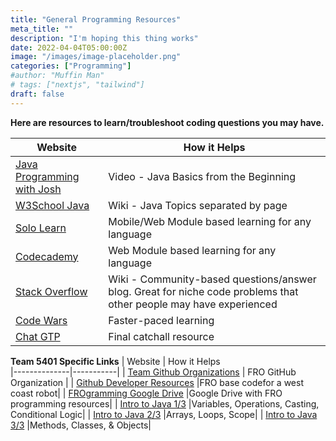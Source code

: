 ```yaml
---
title: "General Programming Resources"
meta_title: ""
description: "I'm hoping this thing works"
date: 2022-04-04T05:00:00Z
image: "/images/image-placeholder.png"
categories: ["Programming"]
#author: "Muffin Man"
# tags: ["nextjs", "tailwind"]
draft: false
---
```


**Here are resources to learn/troubleshoot coding questions you may have.**

| Website      | How it Helps     
|--------------|-----------|
| [Java Programming with Josh](https://www.youtube.com/watch?v=eIrMbAQSU34) | Video - Java Basics from the Beginning |
| [W3School Java](https://www.w3schools.com/java/default.asp) | Wiki - Java Topics separated by page |
| [Solo Learn](https://www.sololearn.com/) | Mobile/Web Module based learning for any language |
| [Codecademy](https://www.codecademy.com/) |Web Module based learning for any language|
| [Stack Overflow](https://stackoverflow.com/) |Wiki - Community-based questions/answer blog. Great for niche code problems that other people may have experienced|
| [Code Wars](https://www.codewars.com/) |Faster-paced learning|
| [Chat GTP](https://chat.openai.com/auth/login) |	Final catchall resource|/

**Team 5401 Specific Links**
| Website      | How it Helps     
|--------------|-----------|
| [Team Github Organizations](https://github.com/FRO5401) | FRO GitHub Organization |
| [Github Developer Resources](https://github.com/FRO5401/FRC5401DevResources) |FRO base codefor a west coast robot|
| [FROgramming Google Drive](https://drive.google.com/drive/folders/1BsakcuIlOZFGdcKIceLlfddnq5z6MTBJ?fbclid=IwAR1mBiUqJy-ghAmhdYa4RXjjeLQ-0HGiT-Vs03-C465jwEg0cZCHpEabado) |Google Drive with FRO programming resources|
| [Intro to Java 1/3](https://drive.google.com/drive/folders/1BsakcuIlOZFGdcKIceLlfddnq5z6MTBJ?fbclid=IwAR1mBiUqJy-ghAmhdYa4RXjjeLQ-0HGiT-Vs03-C465jwEg0cZCHpEabado) |Variables, Operations, Casting, Conditional Logic|
| [Intro to Java 2/3](https://drive.google.com/drive/folders/1BsakcuIlOZFGdcKIceLlfddnq5z6MTBJ?fbclid=IwAR1mBiUqJy-ghAmhdYa4RXjjeLQ-0HGiT-Vs03-C465jwEg0cZCHpEabado) |Arrays, Loops, Scope|
| [Intro to Java 3/3](https://drive.google.com/drive/folders/1BsakcuIlOZFGdcKIceLlfddnq5z6MTBJ?fbclid=IwAR1mBiUqJy-ghAmhdYa4RXjjeLQ-0HGiT-Vs03-C465jwEg0cZCHpEabado) |Methods, Classes, & Objects|

